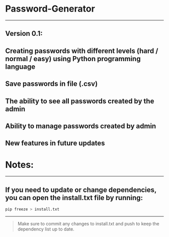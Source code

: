 # Password-Generator
 ----------------------------------------------------------------------------------------------------
Version 0.1:
 ----------------------------------------------------------------------------------------------------
Creating passwords with different levels (hard / normal / easy) using Python programming language
 ----------------------------------------------------------------------------------------------------
Save passwords in file (.csv)
 ----------------------------------------------------------------------------------------------------
The ability to see all passwords created by the admin
 ----------------------------------------------------------------------------------------------------
Ability to manage passwords created by admin
 ----------------------------------------------------------------------------------------------------
New features in future updates
 ----------------------------------------------------------------------------------------------------
# Notes:
 ----------------------------------------------------------------------------------------------------
If you need to update or change dependencies, you can open the install.txt file by running:
 ----------------------------------------------------------------------------------------------------
```bash
pip freeze > install.txt
```
 ----------------------------------------------------------------------------------------------------
> Make sure to commit any changes to install.txt and push to keep the dependency list up to date.
